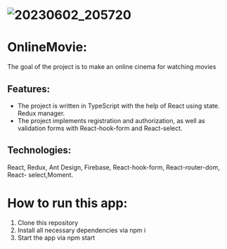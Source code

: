 # ![20230602_205720](https://github.com/urbanbboy/star-wars-app/assets/102015315/5dfa87de-0a31-4fa4-96eb-9724ee3db3e8)

# OnlineMovie:

 The goal of the project is to make an online cinema for watching
movies


## Features:
* The project is written in TypeScript with the help of React using state. Redux manager.
* The project implements registration and authorization, as well as validation forms with React-hook-form and React-select.

## Technologies: 
React, Redux, Ant Design, Firebase, React-hook-form, React-router-dom, React- select,Moment.

# How to run this app:

1. Clone this repository
2. Install all necessary dependencies via npm i
3. Start the app via npm start
